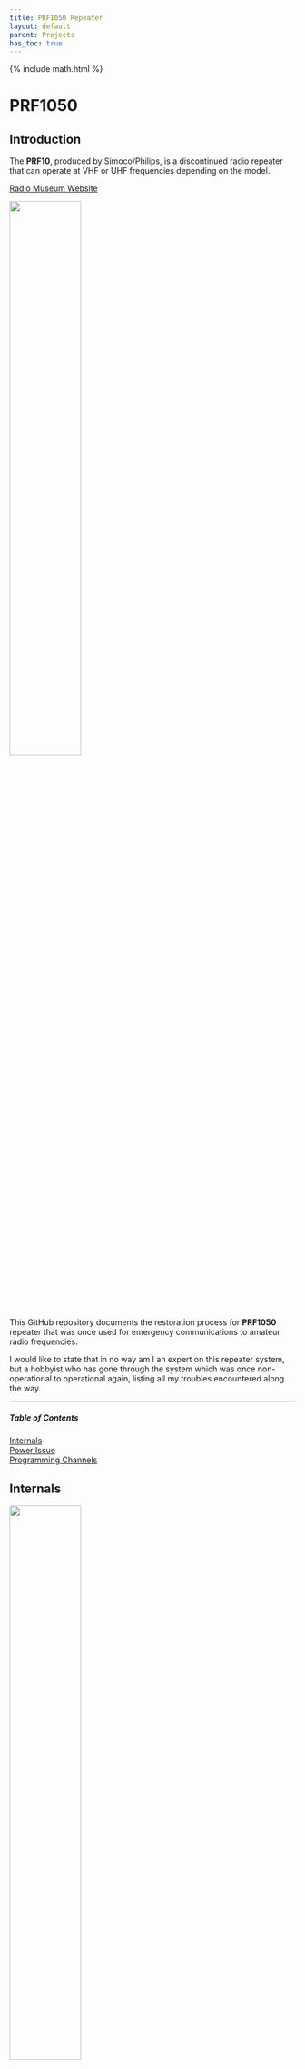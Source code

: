 ```yaml
---
title: PRF1050 Repeater
layout: default
parent: Projects
has_toc: true
---
```


{% include math.html %}

# PRF1050

## Introduction
The **PRF10**, produced by Simoco/Philips, is a discontinued radio repeater that can operate at VHF or UHF frequencies depending on the model.

[Radio Museum Website](https://www.radiomuseum.org/r/philips_radio_repeater_prf10_prf1050.html)

<img src="https://github.com/user-attachments/assets/4aa4dcfe-7574-46e8-ac96-3b84d2e3d602" width="50%">

This GitHub repository documents the restoration process for **PRF1050** repeater that was once used for emergency communications to amateur radio frequencies.

I would like to state that in no way am I an expert on this repeater system, but a hobbyist who has gone through the system which was once non-operational to operational again, listing all my troubles encountered along the way.

***

##### Table of Contents  
[Internals](#internals)  
[Power Issue](#12v-power-issue)  
[Programming Channels](#1programming-channels)  
<a name="headers"/>

## Internals

<img src="https://github.com/user-attachments/assets/448bc7d6-9afe-4a40-8477-10b34b66ff43" width="50%">

*Internals of the PRF10 when powered on*

<br />

<img src="https://github.com/user-attachments/assets/d7516fdb-bc83-4ba6-b16e-4477a53067db" width="50%">

*PRF1050 block diagram*

### The repeater consists of 4 main blocks that provide different functions:

- **CIU**: Microprocessor converting parallel wire control input to external Interface Unit message bus signals, Tx key processing, audio gating and routeing
- **Analouge**: Consisting of the Tx synthesizer (reference oscillator, comparator and dividers, pre-scaler, synthesizer IC and loop filter), Transmitter (Audio amplifiers, limiter
  - Tx synthesizer (reference oscillator, comparator and dividers, pre-scaler, synthesizer IC and loop filter)
  - Transmitter/Reciever (Audio amplifiers, limiter, filters, gating and power control circuits. 1st and 2nd IFs, 2nd oscillator and mixer, IF demodulation circuits including squelch gate, AF amplifiers, filters and gating
- **Control**: Main transciever microprocessor with clock oscillator, EPROM, E2PROM, RAM, shift registers, timers, 30V generation and optional CTCSS encode circuits
- **Rx Synthesizer**: Reciever synthesizer IC, pre-scaler, Rx reference oscillator and optional CTCSS decode circuits

### 12V Power issue

For my model, all blocks were working apart from the **CIU** which was not getting the required 12V to power the board, which is most likely not having the DC connector on the rear of the unit. It was discovered however that this was not required and 12V can be easily tapped into from the motherboard itself, with a jumper from this source soldered onto a regulator in the CIU.

<img src="https://github.com/user-attachments/assets/8b15f2d6-cc94-4c7c-a95a-2067f64d38cb" width="50%">

## Control Board and Programming

Since this repeater once operated outside of the amateur band, it would need to be reprogrammed to suitable frequencies for testing, later to allocated frequencies for operation. For this, I found almost no information online apart from many people saying you need a programmer unit made for this repeater (something I do not have), so felt a bit lost and stuck on how to progress.

I am not to sure how I figured this out but I believe on one forum someone mentioned you can program it by flashing to a chip which holds all the channel data. This is something which I could attempt with my experience in ICs and after a bit of scavenging on the board, I came across the 24C16 flash chip which holds this data.

<img src="https://github.com/user-attachments/assets/7820ffe2-3cb3-4a2f-a779-2fd028cfe08a" width="50%">

*This chip is located on the **Control** board*

<img src="https://github.com/user-attachments/assets/0e29a5c6-e7ae-4b4b-838d-ee3ddae2c18d" width="30%">

Thankfully it uses I2C which is very familiar to me so in my excitement, I straight away ended up soldering some jumpers on the SDA and SCL pins to see if I could dump the chip 

_(**NOTE**: Do not do this as it will not work... I will explain why)_

<img src="https://github.com/user-attachments/assets/fb952add-f123-4214-8970-688a4d270800" width="50%">

*Connecting the repeater with jumper wires to an IC programmer*

What I forgot to remember is that I2C lines are usually paired with other ICs (Duh!!) so when trying to read the chip, I was in fact trying to read multiple so my HEX dump was returning nothing,

To get around this I ended up desoldering the whole chip and then soldering jumpers to isolate it 



24C16 Desoldered             |  Jumpers attached to VCC, GND, SDA and SCL
:-------------------------:|:-------------------------:
![20240423_115343-min](https://github.com/user-attachments/assets/ae7da1a6-4a5f-48f7-86cf-d66221edd0bc)  |  ![20240423_114845-min](https://github.com/user-attachments/assets/f8276294-2eac-42b6-ac5d-5478463b0f14)

_(**NOTE**: This is also a bad idea, again I am a radio nerd that was too excited to dump the memory - during the process of this I accidentally snapped off one of the legs which was thankfully able to be fixed - in hindsight it would be best to have solder points directly on the board which is what I did eventually)_

<img src="https://github.com/user-attachments/assets/219d619a-0e1e-405c-b6c1-36706f01ee1c" width="50%">

You can see here cut traces and soldered jumpers to be able to program the chip while seated in the board.

So this worked! When running it through the IC programmer, reading the chip gave a promising HEX dump that was consistent every time I read it instead of noise like before.

<img src="https://github.com/user-attachments/assets/a141a8e2-257e-410a-b538-ac185fc951e5" width="50%">

### Programming Channels

This HEX dump can then be run through an amazing program called [QFM1000](https://github.com/sardylan/qfm1000), which made programming the repeater a straightforward job without having to inspect the .h file manually.

<img src="https://github.com/user-attachments/assets/1692603f-d49c-4411-866f-77ccae5e0fb0" width="50%">

Here you can see the previous frequencies the repeater operated on - these can be changed to our values which we desire